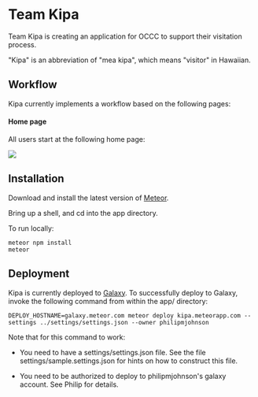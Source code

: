 # Team Kipa

Team Kipa is creating an application for OCCC to support their visitation process.

"Kipa" is an abbreviation of "mea kipa", which means "visitor" in Hawaiian.

## Workflow 

Kipa currently implements a workflow based on the following pages:

#### Home page

All users start at the following home page:

![](https://raw.githubusercontent.com/ics-software-engineering/meteor-application-template/master/doc/edit-page.png)
 


## Installation

Download and install the latest version of [Meteor](https://www.meteor.com/).

Bring up a shell, and cd into the app directory.

To run locally:

```
meteor npm install
meteor
```

## Deployment

Kipa is currently deployed to [Galaxy](http://galaxy.meteor.com).  To successfully deploy to Galaxy, invoke the following command from within the app/ directory:

```
DEPLOY_HOSTNAME=galaxy.meteor.com meteor deploy kipa.meteorapp.com --settings ../settings/settings.json --owner philipmjohnson
```

Note that for this command to work:

  * You need to have a settings/settings.json file. See the file settings/sample.settings.json for hints on how to construct this file.

  * You need to be authorized to deploy to philipmjohnson's galaxy account.  See Philip for details.
  
  